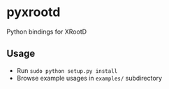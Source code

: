 pyxrootd
========

Python bindings for XRootD

Usage
-----

* Run `sudo python setup.py install`
* Browse example usages in `examples/` subdirectory 
